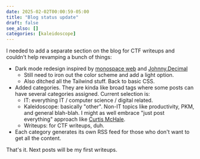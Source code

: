 ```yaml
---
date: 2025-02-02T00:00:59-05:00
title: "Blog status update"
draft: false
see_also: []
categories: [kaleidoscope]
---
```


I needed to add a separate section on the blog for CTF writeups and couldn't help revamping a bunch of things:

- Dark mode redesign inspired by [monospace web](https://owickstrom.github.io/the-monospace-web/) and [Johnny.Decimal](https://johnnydecimal.com/)
    - Still need to iron out the color scheme and add a light option.
    - Also ditched all the Tailwind stuff. Back to basic CSS.
- Added categories. They are kinda like broad tags where some posts can have several categories assigned. Current selection is:
    - IT: everything IT / computer science / digital related.
    - Kaleidoscope: basically "other". Non-IT topics like productivity, PKM, and general blah-blah. I might as well embrace "just post everything" approach like [Curtis McHale](https://curtismchale.ca/).
    - Writeups: for CTF writeups, duh. 
- Each category generates its own RSS feed for those who don't want to get all the content. 

That's it. Next posts will be my first writeups. 
